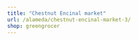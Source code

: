 ```yaml
---
title: "Chestnut Encinal market"
url: /alameda/chestnut-encinal-market-3/
shop: greengrocer
---
```

